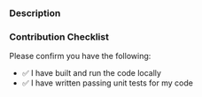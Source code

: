 ### Description
<!-- Describe the intent of your changes -->


### Contribution Checklist
Please confirm you have the following:
- :white_check_mark: I have built and run the code locally
- :white_check_mark: I have written passing unit tests for my code
